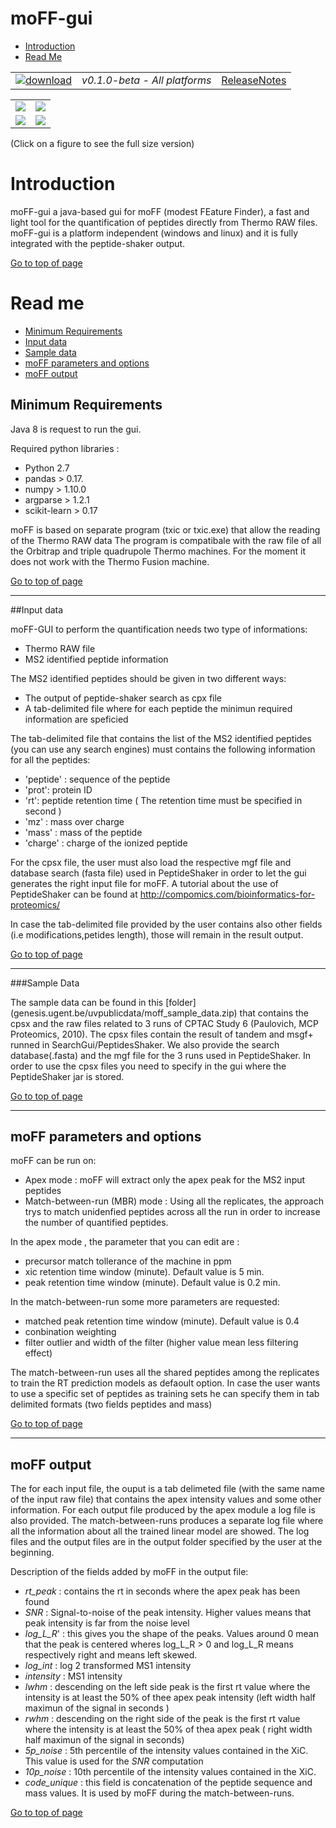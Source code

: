 # moFF-gui #

* [Introduction](#introduction)
* [Read Me](#read-me)




|   |   |   |
| :-------------------------: | :---------------: | :--: |
| [![download](https://github.com/compomics/moff-gui/wiki/images/button_3.png)](https://github.com/compomics/moff-gui/releases/download/0.1.0-beta/moff-gui-0.1.0-beta.zip) | *v0.1.0-beta - All platforms* | [ReleaseNotes](https://github.com/compomics/moff-gui/releases/tag/0.1.0-beta) |


|   |   |
| :----------------------------------: | :-----------------------------------: | 
| [![](https://github.com/compomics/moff-gui/wiki/images/1_snap_small.png)](https://github.com/compomics/moff-gui/wiki/images/1_snap.PNG) |  [![](https://github.com/compomics/moff-gui/wiki/images/2_snap_small.png)](https://github.com/compomics/moff-gui/wiki/images/2_snap.PNG) |
| [![](https://github.com/compomics/moff-gui/wiki/images/3_snap_small.png)](https://github.com/compomics/moff-gui/wiki/images/3_snap.PNG) |  [![](https://github.com/compomics/moff-gui/wiki/images/4_snap_small.png)](https://github.com/compomics/moff-gui/wiki/images/4_snap.PNG) |

(Click on a figure to see the full size version)





# Introduction #
moFF-gui a java-based gui for moFF (modest FEature Finder), a fast and light tool for the quantification of peptides directly from Thermo RAW files. moFF-gui is a platform independent (windows and linux) and it is fully integrated with the peptide-shaker output.

[Go to top of page](#moff-gui)



# Read me #
  * [Minimum Requirements](#minimum-requirements)
  * [Input data](#input-data)
  * [Sample data](#sample-data)
  * [moFF parameters and options](#moff-parameters-and-options)
  * [moFF output](#moff-output)


## Minimum Requirements ##

Java 8 is request to run the gui.

Required python libraries :
- Python 2.7
- pandas  > 0.17.
- numpy > 1.10.0
- argparse > 1.2.1 
- scikit-learn > 0.17

moFF is based on separate program (txic or txic.exe) that allow the reading of the Thermo RAW data 
The program is compatibale with the raw file of all the Orbitrap and triple quadrupole Thermo machines. 
For the moment it does not work with the Thermo Fusion machine.

[Go to top of page](#moff-gui)

--- 
##Input data

moFF-GUI to perform the quantification needs two type of informations:
 - Thermo RAW file 
 - MS2 identified peptide information

The MS2 identified peptides should be given in two different ways:
- The output of peptide-shaker search as cpx file
- A tab-delimited file where for each  peptide the minimun required information are speficied

The tab-delimited file that contains the list of the MS2 identified peptides (you can use any search engines) must contains the following information for all the peptides:
  - 'peptide' : sequence of the peptide
  - 'prot': protein ID 
  - 'rt': peptide retention time  ( The retention time must be specified in second )
  - 'mz' : mass over charge
  - 'mass' : mass of the peptide
  - 'charge' : charge of the ionized peptide

For the cpsx file, the user must also load the respective mgf file and database search (fasta file) used in PeptideShaker in order to let the gui generates the right input file for moFF.
A tutorial about the use of PeptideShaker can be found at <http://compomics.com/bioinformatics-for-proteomics/>

In case the tab-delimited file provided by the user contains also other fields (i.e modifications,petides length), those will remain in the result output.

[Go to top of page](#moff-gui)

---
###Sample Data

The sample data can be found in this [folder] (genesis.ugent.be/uvpublicdata/moff_sample_data.zip) that contains the cpsx and the raw files related to 3 runs of CPTAC Study 6 (Paulovich, MCP Proteomics, 2010).
The cpsx files contain the result of tandem and msgf+ runned in SearchGui/PeptidesShaker. We also provide the search database(.fasta) and the mgf file  for the 3 runs used in PeptideShaker. 
In order to use the cpsx files you need to specify in the gui where the PeptideShaker jar is stored.

[Go to top of page](#moff-gui)

---
## moFF parameters and options 

moFF  can be run on:
- Apex mode : moFF will extract only the apex peak for the MS2 input peptides
- Match-between-run (MBR) mode : Using all the replicates, the approach trys to match unidenfied peptides across all the run in order to  increase the number of quantified peptides.

In the apex mode , the parameter that you can edit are :
 - precursor match tollerance of the machine in ppm
 - xic retention time window (minute). Default value is 5 min.
 - peak retention time window (minute). Default value is 0.2 min.

In the match-between-run some more parameters are requested:
 - 	matched peak retention time window (minute). Default value is 0.4 
 -  conbination weighting
 - 	filter outlier and width of the filter (higher value mean less filtering effect)

The match-between-run uses all the shared peptides among the replicates to train the RT prediction models as defaoult option. In case the user wants to use a specific set of peptides as training sets he can specify them in tab delimited formats (two fields peptides and mass)


[Go to top of page](#moff-gui)

---
## moFF output

The for each input file, the ouput is a tab delimeted file (with the same name of the input raw file) that contains the apex intensity values and some other information.  For each output file produced by the apex module  a log file is also provided. The match-between-runs produces a separate log file where all the information about all the trained linear model are showed. 
The log files and the output files are in the output folder specified by the user at the beginning. 

Description of the fields added by moFF in the output file:

  - *rt_peak* : contains the rt in seconds where the apex peak has been found
  - *SNR* :  Signal-to-noise  of the peak intensity. Higher values means that peak intensity is far from the noise level 
  - *log_L_R*' :  this gives you the shape of the peaks. Values around 0  mean that the peak is centered wheres  log_L_R > 0 and log_L_R   means  respectively right and   means left skewed. 
  - *log_int* : log 2 transformed MS1 intensity 
  - *intensity* :  MS1 intensity
  - *lwhm* : descending on the left side peak is the first rt value  where the intensity  is at least the 50% of thee apex peak intensity (left width half maximun of the signal in seconds )
  - *rwhm* : descending on the right side of the peak  is the first rt value where the intensity is at least the 50% of thea apex peak ( right width half maximun of the signal in seconds)
  - *5p_noise* : 5th percentile of the intensity values contained in the XiC. This value is used for the *SNR* computation
  - *10p_noise* :  10th percentile of the intensity values contained in the XiC.
  - *code_unique* : this field is concatenation of the peptide sequence and mass values. It is used by moFF during the match-between-runs.
 



[Go to top of page](#moff-gui)
